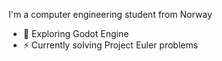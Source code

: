 I'm a computer engineering student from Norway
- 🌱 Exploring Godot Engine
- ⚡ Currently solving Project Euler problems
